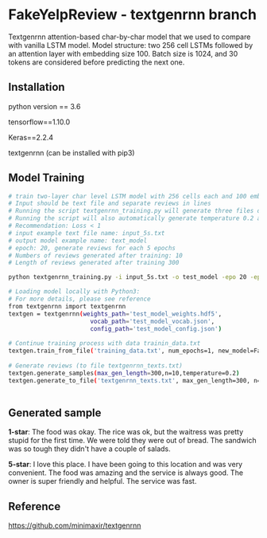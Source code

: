 # FakeYelpReview - textgenrnn branch
Textgenrnn attention-based char-by-char model that we used to compare with vanilla LSTM model.
Model structure: two 256 cell LSTMs followed by an attention layer with embedding size 100.
Batch size is 1024, and 30 tokens are considered before predicting the next one.

## Installation

python version == 3.6

tensorflow==1.10.0

Keras==2.2.4

textgenrnn (can be installed with pip3)


## Model Training


```bash
# train two-layer char level LSTM model with 256 cells each and 100 embedding size.
# Input should be text file and separate reviews in lines
# Running the script textgenrnn_training.py will generate three files during training (with the output name you defined): _weights.hdf5 file, _vocab.json, and _config.json
# Running the script will also automatically generate temperature 0.2 and 0.5 reviews after training and save in separate files
# Recommendation: Loss < 1
# input example text file name: input_5s.txt
# output model example name: text_model
# epoch: 20, generate reviews for each 5 epochs
# Numbers of reviews generated after training: 10
# Length of reviews generated after training 300

python textgenrnn_training.py -i input_5s.txt -o test_model -epo 20 -epo_gen 5 -n 10 -l 300

# Loading model locally with Python3:
# For more details, please see reference
from textgenrnn import textgenrnn
textgen = textgenrnn(weights_path='test_model_weights.hdf5',
                       vocab_path='test_model_vocab.json',
                       config_path='test_model_config.json')
                       
# Continue training process with data trainin_data.txt
textgen.train_from_file('training_data.txt', num_epochs=1, new_model=False)
                       
# Generate reviews (to file textgenrnn_texts.txt)
textgen.generate_samples(max_gen_length=300,n=10,temperature=0.2)
textgen.generate_to_file('textgenrnn_texts.txt', max_gen_length=300, n=10, temperature=0.2)
                       
```

## Generated sample

**1-star**: The food was okay. The rice was ok, but the waitress was pretty stupid for the first time. We were told they were out of bread. The sandwich was so tough they didn't have a couple of salads.

**5-star**: I love this place.  I have been going to this location and was very convenient. The food was amazing and the service is always good. The owner is super friendly and helpful. The service was fast.

## Reference

https://github.com/minimaxir/textgenrnn

